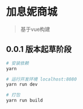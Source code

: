 # 加息妮商城

> 基于vue构建

## 0.0.1 版本起草阶段

``` bash
# 安装依赖
yarn  

# 运行开发环境 localhost:8080
yarn run dev

# 打包
yarn run build
```
